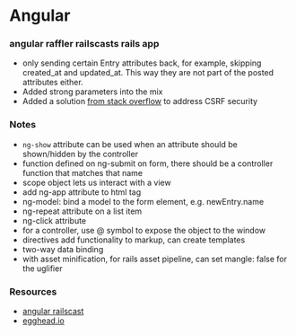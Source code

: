 # Angular

### angular raffler railscasts rails app

  * only sending certain Entry attributes back, for example, skipping created_at and updated_at. This way they are not part of the posted attributes either.
  * Added strong parameters into the mix
  * Added a solution [from stack overflow](http://stackoverflow.com/a/15761835/126688) to address CSRF security

### Notes

  * `ng-show` attribute can be used when an attribute should be shown/hidden by the controller
  * function defined on ng-submit on form, there should be a controller function that matches that name
  * scope object lets us interact with a view
  * add ng-app attribute to html tag
  * ng-model: bind a model to the form element, e.g. newEntry.name
  * ng-repeat attribute on a list item
  * ng-click attribute
  * for a controller, use @ symbol to expose the object to the window
  * directives add functionality to markup, can create templates
  * two-way data binding
  * with asset minification, for rails asset pipeline, can set mangle: false for the uglifier

### Resources

  * [angular railscast](http://railscasts.com/episodes/405-angularjs)
  * [egghead.io](https://egghead.io/)
